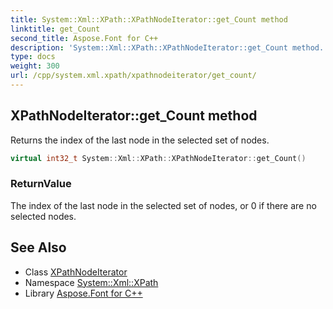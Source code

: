```yaml
---
title: System::Xml::XPath::XPathNodeIterator::get_Count method
linktitle: get_Count
second_title: Aspose.Font for C++
description: 'System::Xml::XPath::XPathNodeIterator::get_Count method. Returns the index of the last node in the selected set of nodes in C++.'
type: docs
weight: 300
url: /cpp/system.xml.xpath/xpathnodeiterator/get_count/
---
```

## XPathNodeIterator::get_Count method


Returns the index of the last node in the selected set of nodes.

```cpp
virtual int32_t System::Xml::XPath::XPathNodeIterator::get_Count()
```


### ReturnValue

The index of the last node in the selected set of nodes, or 0 if there are no selected nodes.

## See Also

* Class [XPathNodeIterator](../)
* Namespace [System::Xml::XPath](../../)
* Library [Aspose.Font for C++](../../../)
